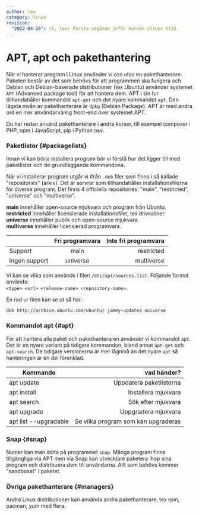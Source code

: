 ```yaml
---
author: lew
category: linux
revision:
  "2022-04-28": (A, lew) Första utgåvan inför kursen vlinux ht22.
...
```


APT, apt och pakethantering
=======================

När vi hanterar program i Linux använder vi oss utav en pakethanterare. Paketen består av det som behövs för att programmen ska fungera och Debian och Debian-baserade distributioner (tex Ubuntu) använder systemet `APT` (Advanced package tool) för att hantera dem. APT i sin tur tillhandahåller kommandot `apt-get` och det nyare kommandot `apt`. Den lägsta nivån av pakethanterare är `dpkg` (Debian Package). APT är med andra ord en mer användarvänlig front-end över systemet APT.

Du har redan använd pakethanterare i andra kurser, till exempel composer i PHP, npm i JavaScript, pip i Python osv.



### Paketlistor {#packagelists}

Innan vi kan börja installera program bör vi förstå hur det ligger till med paketlistor och de grundläggande kommandona.

När vi installerar program utgår vi ifrån `.deb` filer som finns i så kallade "repositories" (arkiv). Det är servrar som tillhandahåller installationsfilerna för diverse program. Det finns 4 officiella repositories: "main", "restricted", "universe" och "multiverse".

**main** innehåller open-source mjukvara och program från Ubuntu.  
**restricted** innehåller licensierade installationsfiler, tex drivrutiner.  
**universe** innehåller publik och open-source mjukvara.  
**multiverse** innehåller licensierad programvara.  

|               | Fri programvara           | Inte fri programvara  |
| ------------- |:-------------:| -----:|
| Support      | main | restricted |
| Ingen support      | universe      |   multiverse |

Vi kan se vilka som används i filen `/etc/apt/sources.list`. Följande format används:  
`<type> <url> <release-name> <repository-name>`.

En rad ur filen kan se ut så här:

```console
deb http://archive.ubuntu.com/ubuntu/ jammy-updates universe
```



### Kommandot apt {#apt}

För att hantera alla paket och pakethanteraren använder vi kommandot `apt`. Det är en nyare variant på tidigare kommandon, bland annat `apt-get` och `apt-search`. De tidigare versionerna är mer lågnivå än det nyare `apt` så hanteringen är en del förenklad.

| Kommando      | vad händer?  |
| ------------- | ------------:|
| apt update      | Uppdatera paketlistorna |
| apt install     | Installera mjukvara     |
| apt search      | Sök efter mjukvara      |
| apt upgrade     | Uppgradera mjukvara     |
| apt list --upgradable     | Se vilka program som kan upgraderas     |



### Snap {#snap}

Numer kan man stöta på programmet `snap`. Många program finns tillgängliga via APT men via Snap kan utvecklare paketera ihop sina program och distribuera dem till användarna. Allt som behövs kommer "sandboxat" i paketet.



### Övriga pakethanterare {#managers}

Andra Linux distributioner kan använda andra pakethanterare, tex rpm, pacman, yum med flera.
